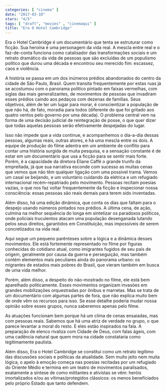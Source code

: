 ```yaml
---
categories: [ "cinema" ]
date: "2017-03-10"
stars: "4/5"
tags: [ "draft", "movies" , "cinemaqui" ]
title: "Era O Hotel Cambridge"
---
```

Era o Hotel Cambridge é um documentário que tenta se estruturar como
ficção. Sua heroína é uma personagem da vida real. A mescla entre
real e o faz-de-conta funciona como catalisador das transformações
sociais e um retrato dramático da vida de pessoas que são excluídas
de um populismo político que durou uma década e encontrou seu merecido
fim: escassez, caos e violência.

A história se passa em um dos inúmeros prédios abandonados do
centro da cidade de São Paulo, Brasil. Quem transita frequentemente
por estas ruas já se acostumou com o panorama político pintado em
faixas vermelhas, com siglas das mais generalizantes, de movimentos de
pessoas que invadiram esses prédios caindo aos pedaços com dezenas
de famílias. Seus objetivos, além de ter um lugar para morar, é
conscientizar a população de que não há, de fato, moradia para todos
(diferente do que foi gritado aos quatro ventos pelo governo por uma
década). O problema central vem na forma de uma decisão judicial de
reintegração de posse, o que quer dizer que todas aquelas pessoas
serão efetivamente despejadas do lugar.

Isso não impede que a vida continue, e acompanhemos o dia-a-dia dessas
pessoas, algumas reais, outras atores, e há uma mescla entre os dois. A
equipe de produção do filme adentra em um ambiente de conflito
para contar uma história surgida de muita pesquisa, e a sensação
constante é de estar em um documentário que usa a ficção para se
sentir mais forte. Porém, é a capacidade da diretora Eliane Caffé o
grande trunfo da empreitada, já que sua narrativa esconde com sucesso as
muitas cenas que vemos que não têm qualquer ligação com uma possível
trama. Vemos um casal se beijando, e um voluntário cuidando da elétrica
e um refugiado internacional recém-repatriado pelo movimento. Pessoas
recitam poesias vazias, o que nos faz voltar frequentemente da ficção
e inspecionar nossa consciência: essas pessoas são reais demais para
terem sido inventadas.

Além disso, há uma edição dinâmica, que conta os dias que faltam
para o despejo usando números pintados nos prédios. A última cena,
de ação, culmina na melhor sequência do longa em sintetizar os
paradoxos políticos, onde policiais truculentos atacam uma população
desenganada lutando pelos seus direitos, garantidos em Constituição,
mas impossíveis de serem concretizados na vida real.

Aqui segue um pequeno parênteses sobre a lógica e a dinâmica desses
movimentos. Ele está fortemente representado no filme por figuras
conhecidas do cotidiano atual, como imigrantes fugidos de seu país
de origem, geralmente por causa da guerra e perseguição, mas também
contém elementos mais peculiares ainda do panorama urbano: os migrantes
de estados mais pobres do Brasil, que vieram também em busca de uma
vida melhor.

Porém, além disso, a despeito do não-mostrado no filme, ele está
bem aparelhado politicamente. Esses movimentos organizam invasões em
grandes mobilizações orquestradas por ônibus e marretas. Mas se trata
de um documentário com algumas partes de fora, que não explica muito
bem de onde vêm os recursos para isso. Se esse detalhe poderia mudar
nossa opinião sobre esses grupos, nunca saberemos apenas pelo filme.

As atuações funcionam bem porque há um clima de cenas ensaiadas,
mas com pessoas reais. Sabemos que há uma atriz de verdade no grupo,
o que parece levantar a moral do resto. E eles estão inspirados na
fala. A preparação de elenco rivaliza com Cidade de Deus, com falas
ágeis, com uma cadência natural que quem mora na cidade constataria
como legitimamente paulista.

Além disso, Era o Hotel Cambridge se constitui como um retrato legítimo
das discussões sociais e políticas da atualidade. Sem muito jeito nem
muita lógica, o apelo à emoção começa nas poesias recitadas por
um refugiado do Oriente Médio e termina em um teatro de movimentos
paralisados, exatamente a síntese de como militantes e ativistas se
vêm: heróis imortalizados e/ou as vítimas/protegidos clássicos:
os menos beneficiados pelo próprio Estado que tanto defendem.
